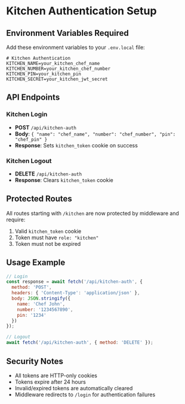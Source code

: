 # Kitchen Authentication Setup

## Environment Variables Required

Add these environment variables to your `.env.local` file:

```env
# Kitchen Authentication
KITCHEN_NAME=your_kitchen_chef_name
KITCHEN_NUMBER=your_kitchen_chef_number
KITCHEN_PIN=your_kitchen_pin
KITCHEN_SECRET=your_kitchen_jwt_secret
```

## API Endpoints

### Kitchen Login
- **POST** `/api/kitchen-auth`
- **Body**: `{ "name": "chef_name", "number": "chef_number", "pin": "chef_pin" }`
- **Response**: Sets `kitchen_token` cookie on success

### Kitchen Logout
- **DELETE** `/api/kitchen-auth`
- **Response**: Clears `kitchen_token` cookie

## Protected Routes

All routes starting with `/kitchen` are now protected by middleware and require:
1. Valid `kitchen_token` cookie
2. Token must have `role: "kitchen"`
3. Token must not be expired

## Usage Example

```javascript
// Login
const response = await fetch('/api/kitchen-auth', {
  method: 'POST',
  headers: { 'Content-Type': 'application/json' },
  body: JSON.stringify({
    name: 'Chef John',
    number: '1234567890',
    pin: '1234'
  })
});

// Logout
await fetch('/api/kitchen-auth', { method: 'DELETE' });
```

## Security Notes

- All tokens are HTTP-only cookies
- Tokens expire after 24 hours
- Invalid/expired tokens are automatically cleared
- Middleware redirects to `/login` for authentication failures
